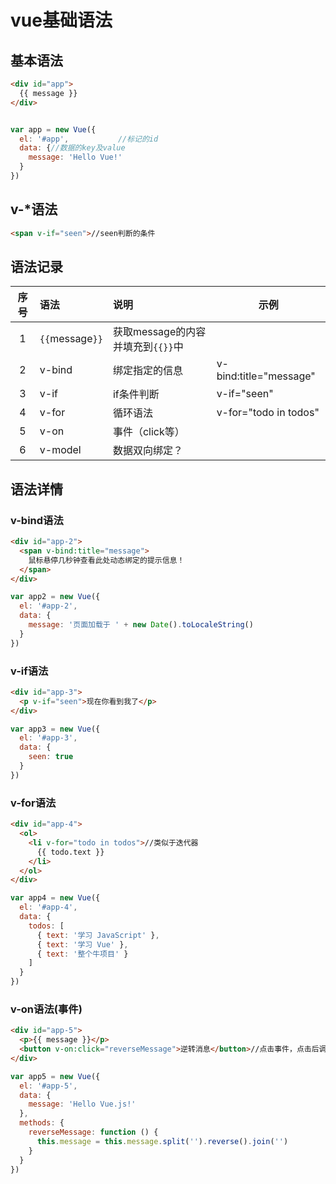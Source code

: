 # vue基础语法  

## 基本语法
```HTML
<div id="app">
  {{ message }}
</div>
```
```js

var app = new Vue({
  el: '#app',           //标记的id
  data: {//数据的key及value
    message: 'Hello Vue!'
  }
})
```
## v-*语法
```html
<span v-if="seen">//seen判断的条件
```

## 语法记录
序号|语法|说明|示例  
:--:|:--|:--|--  
1|`{{`message`}}`|获取message的内容并填充到`{{}}`中|  
2|v-bind|绑定指定的信息|v-bind:title="message"    
3|v-if|if条件判断|v-if="seen"  
4|v-for|循环语法|v-for="todo in todos"  
5|v-on|事件（click等）  
6|v-model|数据双向绑定？  

## 语法详情
### v-bind语法
```HTML
<div id="app-2">
  <span v-bind:title="message">
    鼠标悬停几秒钟查看此处动态绑定的提示信息！
  </span>
</div>
```
```js
var app2 = new Vue({
  el: '#app-2',
  data: {
    message: '页面加载于 ' + new Date().toLocaleString()
  }
})
```
### v-if语法
```HTML
<div id="app-3">
  <p v-if="seen">现在你看到我了</p>
</div>
```
```js
var app3 = new Vue({
  el: '#app-3',
  data: {
    seen: true
  }
})
```
### v-for语法
```HTML
<div id="app-4">
  <ol>
    <li v-for="todo in todos">//类似于迭代器
      {{ todo.text }}
    </li>
  </ol>
</div>
```
```js
var app4 = new Vue({
  el: '#app-4',
  data: {
    todos: [
      { text: '学习 JavaScript' },
      { text: '学习 Vue' },
      { text: '整个牛项目' }
    ]
  }
})
```

### v-on语法(事件)
```HTML
<div id="app-5">
  <p>{{ message }}</p>
  <button v-on:click="reverseMessage">逆转消息</button>//点击事件，点击后调用指定的`methods`
</div>
```
```js
var app5 = new Vue({
  el: '#app-5',
  data: {
    message: 'Hello Vue.js!'
  },
  methods: {
    reverseMessage: function () {
      this.message = this.message.split('').reverse().join('')
    }
  }
})
```
